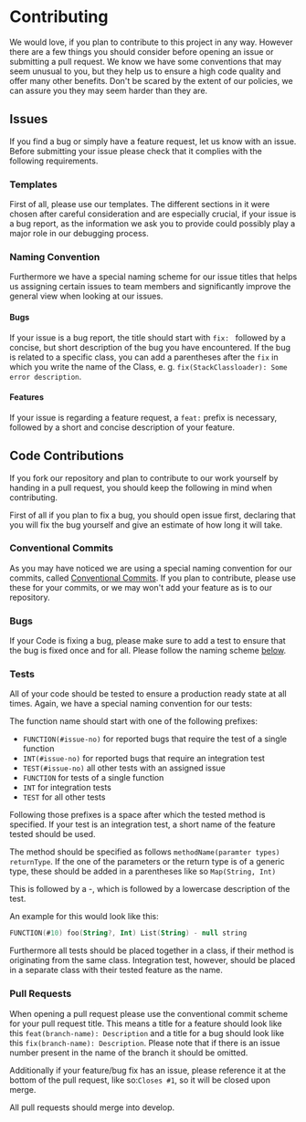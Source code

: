# Contributing

We would love, if you plan to contribute to this project in any way. However there are a few things you should consider before opening an issue or submitting a pull request. We know we have some conventions that may seem unusual to you, but they help us to ensure a high code quality and offer many other benefits. Don't be scared by the extent of our policies, we can assure you they may seem harder than they are.

## Issues

If you find a bug or simply have a feature request, let us know with an issue. Before submitting your issue please check that it complies with the following requirements.

### Templates

First of all, please use our templates. The different sections in it were chosen after careful consideration and are especially crucial, if your issue is a bug report, as the information we ask you to provide could possibly play a major role in our debugging process.

### Naming Convention

Furthermore we have a special naming scheme for our issue titles that helps us assigning certain issues to team members and significantly improve the general view when looking at our issues.

#### Bugs

If your issue is a bug report, the title should start with `fix: ` followed by a concise, but short description of the bug you have encountered. If the bug is related to a specific class, you can add a parentheses after the `fix` in which you write the name of the Class, e. g. `fix(StackClassloader): Some error description`.

#### Features

If your issue is regarding a feature request, a `feat:` prefix is necessary, followed by a short and concise description of your feature.

## Code Contributions

If you fork our repository and plan to contribute to our work yourself by handing in a pull request, you should keep the following in mind when contributing.

First of all if you plan to fix a bug, you should open issue first, declaring that you will fix the bug yourself and give an estimate of how long it will take.

### Conventional Commits

As you may have noticed we are using a special naming convention for our commits, called [Conventional Commits](conventionalcommits.org). If you plan to contribute, please use these for your commits, or we may won't add your feature as is to our repository.

### Bugs

If your Code is fixing a bug, please make sure to add a test to ensure that the bug is fixed once and for all. Please follow the naming scheme [below](#Tests).

### Tests

All of your code should be tested to ensure a production ready state at all times. Again, we have a special naming convention for our tests:

The function name should start with one of the following prefixes:

- `FUNCTION(#issue-no)` for reported bugs that require the test of a single function
- `INT(#issue-no)` for reported bugs that require an integration test
- `TEST(#issue-no)` all other tests with an assigned issue
- `FUNCTION` for tests of a single function
- `INT` for integration tests
- `TEST` for all other tests

Following those prefixes is a space after which the tested method is specified. If your test is an integration test, a short name of the feature tested should be used. 

The method should be specified as follows `methodName(paramter types) returnType`. If the one of the parameters or the return type is of a generic type, these should be added in a parentheses like so `Map(String, Int)`

This is followed by a -, which is followed by a lowercase description of the test.

An example for this would look like this:

```kotlin
FUNCTION(#10) foo(String?, Int) List(String) - null string
```

Furthermore all tests should be placed together in a class, if their method is originating from the same class. Integration test, however, should be placed in a separate class with their tested feature as the name.

### Pull Requests

When opening a pull request please use the conventional commit scheme for your pull request title. This means a title for a feature should look like this `feat(branch-name): Description` and a title for a bug should look like this `fix(branch-name): Description`. Please note that if there is an issue number present in the name of the branch it should be omitted. 

Additionally if your feature/bug fix has an issue, please reference it at the bottom of the pull request, like so:`Closes #1`, so it will be closed upon merge.

All pull requests should merge into develop.
